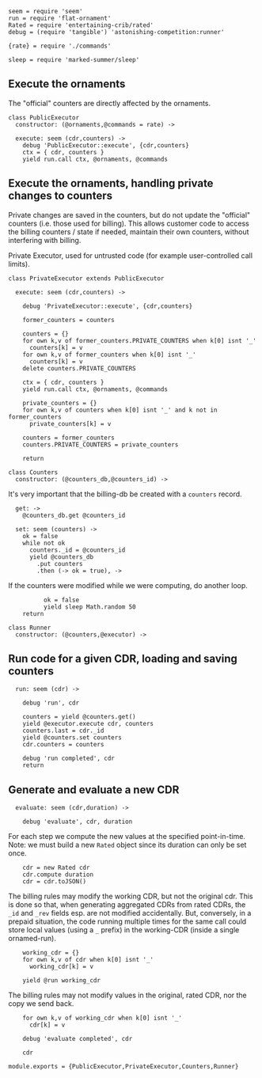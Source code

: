     seem = require 'seem'
    run = require 'flat-ornament'
    Rated = require 'entertaining-crib/rated'
    debug = (require 'tangible') 'astonishing-competition:runner'

    {rate} = require './commands'

    sleep = require 'marked-summer/sleep'


Execute the ornaments
---------------------

The "official" counters are directly affected by the ornaments.

    class PublicExecutor
      constructor: (@ornaments,@commands = rate) ->

      execute: seem (cdr,counters) ->
        debug 'PublicExecutor::execute', {cdr,counters}
        ctx = { cdr, counters }
        yield run.call ctx, @ornaments, @commands

Execute the ornaments, handling private changes to counters
-----------------------------------------------------------

Private changes are saved in the counters, but do not update the "official" counters (i.e. those used for billing).
This allows customer code to access the billing counters / state if needed, maintain their own counters, without interfering with billing.

Private Executor, used for untrusted code (for example user-controlled call limits).

    class PrivateExecutor extends PublicExecutor

      execute: seem (cdr,counters) ->

        debug 'PrivateExecutor::execute', {cdr,counters}

        former_counters = counters

        counters = {}
        for own k,v of former_counters.PRIVATE_COUNTERS when k[0] isnt '_'
          counters[k] = v
        for own k,v of former_counters when k[0] isnt '_'
          counters[k] = v
        delete counters.PRIVATE_COUNTERS

        ctx = { cdr, counters }
        yield run.call ctx, @ornaments, @commands

        private_counters = {}
        for own k,v of counters when k[0] isnt '_' and k not in former_counters
          private_counters[k] = v

        counters = former_counters
        counters.PRIVATE_COUNTERS = private_counters

        return

    class Counters
      constructor: (@counters_db,@counters_id) ->

It's very important that the billing-db be created with a `counters` record.

      get: ->
        @counters_db.get @counters_id

      set: seem (counters) ->
        ok = false
        while not ok
          counters._id = @counters_id
          yield @counters_db
            .put counters
            .then (-> ok = true), ->

If the counters were modified while we were computing, do another loop.

              ok = false
              yield sleep Math.random 50
        return

    class Runner
      constructor: (@counters,@executor) ->

Run code for a given CDR, loading and saving counters
-----------------------------------------------------

      run: seem (cdr) ->

        debug 'run', cdr

        counters = yield @counters.get()
        yield @executor.execute cdr, counters
        counters.last = cdr._id
        yield @counters.set counters
        cdr.counters = counters

        debug 'run completed', cdr
        return

Generate and evaluate a new CDR
-------------------------------

      evaluate: seem (cdr,duration) ->

        debug 'evaluate', cdr, duration

For each step we compute the new values at the specified point-in-time.
Note: we must build a new `Rated` object since its duration can only be set once.

        cdr = new Rated cdr
        cdr.compute duration
        cdr = cdr.toJSON()

The billing rules may modify the working CDR, but not the original cdr.
This is done so that, when generating aggregated CDRs from rated CDRs, the `_id` and `_rev` fields esp. are not modified accidentally.
But, conversely, in a prepaid situation, the code running multiple times for the same call could store local values (using a `_` prefix) in the working-CDR (inside a single ornamed-run).

        working_cdr = {}
        for own k,v of cdr when k[0] isnt '_'
          working_cdr[k] = v

        yield @run working_cdr

The billing rules may not modify values in the original, rated CDR,
nor the copy we send back.

        for own k,v of working_cdr when k[0] isnt '_'
          cdr[k] = v

        debug 'evaluate completed', cdr

        cdr

    module.exports = {PublicExecutor,PrivateExecutor,Counters,Runner}
